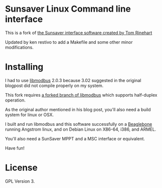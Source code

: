 # Sunsaver Linux Command line interface

This is a fork of [the Sunsaver interface software created by Tom Rinehart](http://westyd1982.wordpress.com/2010/03/26/linux-and-mac-os-x-software-to-read-data-from-the-sunsaver-mppt-using-modbus/)

Updated by ken restivo to add a Makefile and some other minor modifications.

# Installing

I had to use [libmodbus](http://www.libmodbus.org/) 2.0.3 because 3.02 suggested in the original blogpost did not compile properly on my system.

This fork requires [a forked branch of libmodbus](https://github.com/kenrestivo/libmodbus/tree/half-duplex) which supports half-duplex operation.

As the original author mentioned in his blog post, you'll also need a build system for linux or OSX.

I built and run libmodbus and this software successfully on a [Beaglebone](http://beagleboard.org/bone/) running Angstrom linux, and on Debian Linux on X86-64, i386, and ARMEL.

You'll also need a SunSaver MPPT and a MSC interface or equivalent.

Have fun!

# License

GPL Version 3.
